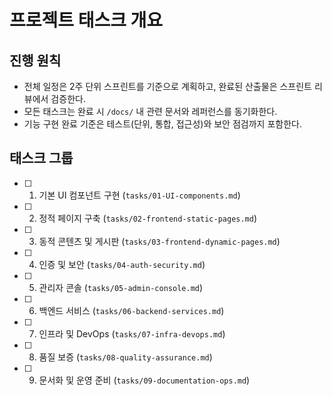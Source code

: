 # 프로젝트 태스크 개요

## 진행 원칙
- 전체 일정은 2주 단위 스프린트를 기준으로 계획하고, 완료된 산출물은 스프린트 리뷰에서 검증한다.
- 모든 태스크는 완료 시 `/docs/` 내 관련 문서와 레퍼런스를 동기화한다.
- 기능 구현 완료 기준은 테스트(단위, 통합, 접근성)와 보안 점검까지 포함한다.

## 태스크 그룹
- [ ] 01. 기본 UI 컴포넌트 구현 (`tasks/01-UI-components.md`)
- [ ] 02. 정적 페이지 구축 (`tasks/02-frontend-static-pages.md`)
- [ ] 03. 동적 콘텐츠 및 게시판 (`tasks/03-frontend-dynamic-pages.md`)
- [ ] 04. 인증 및 보안 (`tasks/04-auth-security.md`)
- [ ] 05. 관리자 콘솔 (`tasks/05-admin-console.md`)
- [ ] 06. 백엔드 서비스 (`tasks/06-backend-services.md`)
- [ ] 07. 인프라 및 DevOps (`tasks/07-infra-devops.md`)
- [ ] 08. 품질 보증 (`tasks/08-quality-assurance.md`)
- [ ] 09. 문서화 및 운영 준비 (`tasks/09-documentation-ops.md`)
